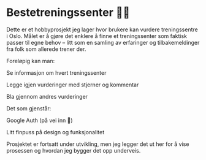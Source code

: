 # Bestetreningssenter 🏋️‍♂️

Dette er et hobbyprosjekt jeg lager hvor brukere kan vurdere treningssentre i Oslo.
Målet er å gjøre det enklere å finne et treningssenter som faktisk passer til egne behov – litt som en samling av erfaringer og tilbakemeldinger fra folk som allerede trener der.

Foreløpig kan man:

Se informasjon om hvert treningssenter

Legge igjen vurderinger med stjerner og kommentar

Bla gjennom andres vurderinger

Det som gjenstår:

Google Auth (på vei inn 🚀)

Litt finpuss på design og funksjonalitet

Prosjektet er fortsatt under utvikling, men jeg legger det ut her for å vise prosessen og hvordan jeg bygger det opp underveis.
